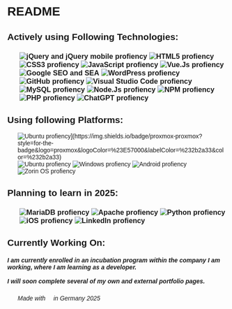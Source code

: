 <!DOCTYPE html>
<html lang="en">

<head>
    <meta charset="UTF-8">
    <meta name="viewport" content="width=device-width, initial-scale=1.0">
    <link rel="preconnect" href="https://fonts.googleapis.com">
    <link rel="preconnect" href="https://fonts.gstatic.com" crossorigin>
    <link href="https://fonts.googleapis.com/css2?family=Montserrat:wght@200;300&display=swap" rel="stylesheet">
    <link rel="stylesheet" href="orotibor/style/style.css">
</head>

<body style="font-family: 'Montserrat', sans-serif;">
    <h1>README</h1>
    <h2>Actively using Following Technologies:</h2>
    <h3>
        <ul class="prof">
            <img src="https://img.shields.io/badge/jquery-%230769AD.svg?style=for-the-badge&logo=jquery&logoColor=white"
                    alt="jQuery and jQuery mobile profiency">
            <img src="https://img.shields.io/badge/html5-%23E34F26.svg?style=for-the-badge&logo=html5&logoColor=white"
                    alt="HTML5 profiency">
            <img src="https://img.shields.io/badge/css3-%231572B6.svg?style=for-the-badge&logo=css3&logoColor=white"
                    alt="CSS3 profiency">
            <img src="https://img.shields.io/badge/javascript-%23323330.svg?style=for-the-badge&logo=javascript&logoColor=%23F7DF1E"
                    alt="JavaScript profiency">
            <img src="https://img.shields.io/badge/vuejs-%2335495e.svg?style=for-the-badge&logo=vuedotjs&logoColor=%234FC08D"
                    alt="Vue.Js profiency">
            <img src="https://img.shields.io/badge/google-4285F4?style=for-the-badge&logo=google&logoColor=white"
                    alt="Google SEO and SEA">
            <img src="https://img.shields.io/badge/WordPress-%23117AC9.svg?style=for-the-badge&logo=WordPress&logoColor=white"
                    alt="WordPress profiency">
            <img src="https://img.shields.io/badge/github-%23121011.svg?style=for-the-badge&logo=github&logoColor=white"
                    alt="GitHub profiency">
            <img src="https://img.shields.io/badge/Visual%20Studio%20Code-0078d7.svg?style=for-the-badge&logo=visual-studio-code&logoColor=white"
                    alt="Visual Studio Code profiency">
            <img src="https://img.shields.io/badge/mysql-%2300f.svg?style=for-the-badge&logo=mysql&logoColor=white"
                    alt="MySQL profiency">
            <img src="https://img.shields.io/badge/node.js-6DA55F?style=for-the-badge&logo=node.js&logoColor=white"
                    alt="Node.Js profiency">
            <img src="https://img.shields.io/badge/NPM-%23CB3837.svg?style=for-the-badge&logo=npm&logoColor=white"
                    alt="NPM profiency">
            <img src="https://img.shields.io/badge/php-%23777BB4.svg?style=for-the-badge&logo=php&logoColor=white"
                    alt="PHP profiency">
            <img src="https://img.shields.io/badge/chatGPT-74aa9c?style=for-the-badge&logo=openai&logoColor=white"
                    alt="ChatGPT profiency">
        </ul>
    </h3>
    <h3>
        <h2>Using following Platforms:</h2>
        <ul class="prof">
            <img src="[https://img.shields.io/badge/Ubuntu-E95420?style=for-the-badge&logo=ubuntu&logoColor=white"
                    alt="Ubuntu profiency](https://img.shields.io/badge/proxmox-proxmox?style=for-the-badge&logo=proxmox&logoColor=%23E57000&labelColor=%232b2a33&color=%232b2a33)">
            <img src="https://img.shields.io/badge/Ubuntu-E95420?style=for-the-badge&logo=ubuntu&logoColor=white"
                    alt="Ubuntu profiency">
            <img src="https://img.shields.io/badge/Windows-0078D6?style=for-the-badge&logo=windows&logoColor=white"
                    alt="Windows profiency">
            <img src="https://img.shields.io/badge/Android-3DDC84?style=for-the-badge&logo=android&logoColor=white"
                    alt="Android profiency">
            <img src="https://img.shields.io/badge/-Zorin%20OS-%2310AAEB?style=for-the-badge&logo=zorin&logoColor=white"
                    alt="Zorin OS profiency">
        </ul>
    </h3>
    <h2>Planning to learn in 2025:</h2>
    <h3>
        <ul class="prof">
            <img src="https://img.shields.io/badge/MariaDB-003545?style=for-the-badge&logo=mariadb&logoColor=white"
                    alt="MariaDB profiency">
            <img src="https://img.shields.io/badge/apache-%23D42029.svg?style=for-the-badge&logo=apache&logoColor=white"
                    alt="Apache profiency">
            <img src="https://img.shields.io/badge/python-3670A0?style=for-the-badge&logo=python&logoColor=ffdd54"
                    alt="Python profiency">
            <img src="https://img.shields.io/badge/iOS-000000?style=for-the-badge&logo=ios&logoColor=white"
                    alt="iOS profiency">
            <img src="https://img.shields.io/badge/linkedin-%230077B5.svg?style=for-the-badge&logo=linkedin&logoColor=white"
                    alt="LinkedIn profiency">
        </ul>
    </h3>
    <h2>Currently Working On:</h2>
    <h5>I am currently enrolled in an incubation program within the company I am working, where I am learning as a
        developer. <br> <br> I will soon complete several of my own and external portfolio pages.</h6>
        <h6>
            <ul>Made with &#x1F493 in Germany 2025</ul>
        </h6>

</body>

</html>
